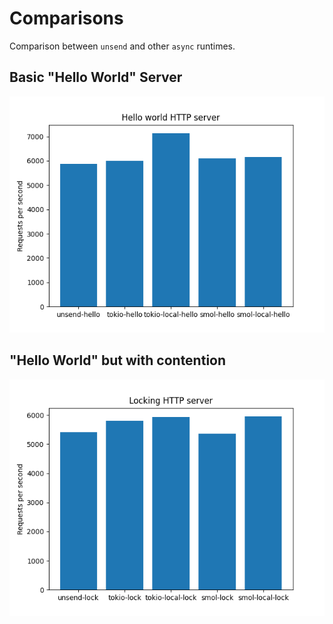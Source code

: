 # Comparisons

Comparison between `unsend` and other `async` runtimes.

## Basic "Hello World" Server

![Hello World](https://raw.githubusercontent.com/notgull/unsend/main/comparisons/hello.png)

## "Hello World" but with contention

![Hello World with contention](https://raw.githubusercontent.com/notgull/unsend/main/comparisons/lock.png)
